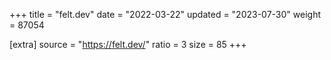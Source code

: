 +++
title = "felt.dev"
date = "2022-03-22"
updated = "2023-07-30"
weight = 87054

[extra]
source = "https://felt.dev/"
ratio = 3
size = 85
+++
